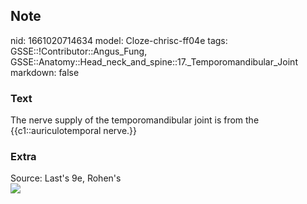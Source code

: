 ## Note
nid: 1661020714634
model: Cloze-chrisc-ff04e
tags: GSSE::!Contributor::Angus_Fung, GSSE::Anatomy::Head_neck_and_spine::17._Temporomandibular_Joint
markdown: false

### Text
The nerve supply of the temporomandibular joint is from the {{c1::auriculotemporal nerve.}}

### Extra
<div>
  Source: Last's 9e, Rohen's
</div>
<div><img src=
"paste-c22bb0b08addcd19d8fb9c8409996c580206af86.jpg"></div>
